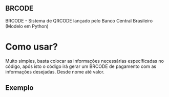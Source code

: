 ## BRCODE

<p>BRCODE - Sistema de QRCODE lançado pelo Banco Central Brasileiro (Modelo em Python)</p>

<h1>Como usar?</h1>

<p>Muito simples, basta colocar as informações necessárias específicadas no código, após isto o código irá gerar um BRCODE de pagamento com as informações desejadas. Desde nome até valor.</p>

<h2>Exemplo</h2>
<img href="exemplo.gif">